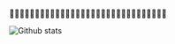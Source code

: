 🦔🦔🦔🦔🦔🦔🦔🦔🦔🦔🦔🦔🦔🦔🦔🦔🦔🦔🦔🦔🦔🦔🦔🦔🦔🦔🦔🦔🦔🦔🦔

![Github stats](https://github-readme-stats.vercel.app/api?username=JukePlz)
